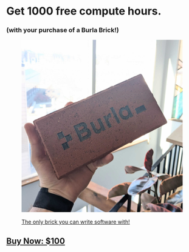 # Get 1000 free compute hours.

### (with your purchase of a Burla Brick!)

<figure><img src=".gitbook/assets/PXL_20250311_184440369.jpg" alt="" width="563"><figcaption><p><a href="https://buy.stripe.com/28o9BF7gR9E81xudQQ">The only brick you can write software with!</a></p></figcaption></figure>

## [Buy Now: $100](https://buy.stripe.com/28o9BF7gR9E81xudQQ)



